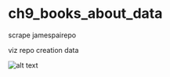 # ch9_books_about_data

scrape jamespairepo

viz repo creation data

![alt text](https://github.com/jamespairepo/ch9_git_repos/IMG_20191109_114607.jpg?raw=true)
